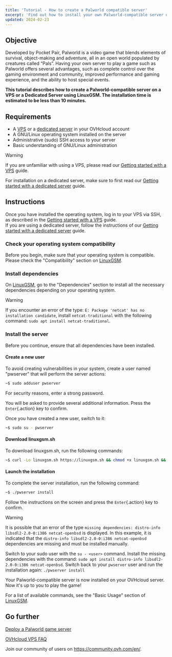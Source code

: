 ```yaml
---
title: 'Tutorial - How to create a Palworld compatible server'
excerpt: 'Find out how to install your own Palworld-compatible server on an OVHcloud VPS or Dedicated Server'
updated: 2024-02-23
---
```


## Objective

Developed by Pocket Pair, Palworld is a video game that blends elements of survival, object-making and adventure, all in an open world populated by creatures called “Pals”. 
Having your own server to play a game such as Palworld offers several advantages, such as complete control over the gaming environment and community, improved performance and gaming experience, and the ability to host special events.

**This tutorial describes how to create a Palworld-compatible server on a VPS or a Dedicated Server using LinuxGSM. The installation time is estimated to be less than 10 minutes.**

## Requirements

- A [VPS](https://www.ovhcloud.com/asia/vps/) or a [dedicated server](https://www.ovhcloud.com/asia/bare-metal/) in your OVHcloud account
- A GNU/Linux operating system installed on the server
- Administrative (sudo) SSH access to your server
- Basic understanding of GNU/Linux administration

> [!warning]
>
> If you are unfamiliar with using a VPS, please read our [Getting started with a VPS](/pages/bare_metal_cloud/virtual_private_servers/starting_with_a_vps) guide.
>
> For installation on a dedicated server, make sure to first read our [Getting started with a dedicated server](/pages/bare_metal_cloud/dedicated_servers/getting-started-with-dedicated-server) guide.

## Instructions

Once you have installed the operating system, log in to your VPS via SSH, as described in the [Getting started with a VPS](/pages/bare_metal_cloud/virtual_private_servers/starting_with_a_vps) guide.<br>
If you are using a dedicated server, follow the instructions of our [Getting started with a dedicated server](/pages/bare_metal_cloud/dedicated_servers/getting-started-with-dedicated-server) guide.

### Check your operating system compatibility

Before you begin, make sure that your operating system is compatible. Please check the "Compatibility" section on [LinuxGSM](https://linuxgsm.com/servers/pwserver/).

### Install dependencies

On [LinuxGSM](https://linuxgsm.com/servers/pwserver/), go to the "Dependencies" section to install all the necessary dependencies depending on your operating system.

> [!warning]
>
> If you encounter an error of the type: `E: Package 'netcat' has no installation candidate`, install `netcat-traditional` with the following command: `sudo apt install netcat-traditional`.
>

### Install the server

Before you continue, ensure that all dependencies have been installed.

#### Create a new user

To avoid creating vulnerabilities in your system, create a user named "pwserver" that will perform the server actions:

```sh
~$ sudo adduser pwserver
```

For security reasons, enter a strong password.

You will be asked to provide several additional information. Press the `Enter`{.action} key to confirm.

Once you have created a new user, switch to it:

```sh
~$ sudo su - pwserver
```

#### Download linuxgsm.sh

To download linuxgsm.sh, run the following commands: 

```sh
~$ curl -Lo linuxgsm.sh https://linuxgsm.sh && chmod +x linuxgsm.sh && bash linuxgsm.sh pwserver
```

#### Launch the installation

To complete the server installation, run the following command:

```sh
~$ ./pwserver install
```

Follow the instructions on the screen and press the `Enter`{.action} key to confirm.

> [!warning]
>
> It is possible that an error of the type `missing dependencies: distro-info libsdl2-2.0-0:i386 netcat-openbsd` is displayed. In this example, it is indicated that the `distro-info libsdl2-2.0-0:i386 netcat-openbsd` dependencies are missing and must be installed manually. 
>
> Switch to your sudo user with the `su - <user>` command. Install the missing dependencies with the command: `sudo apt install distro-info libsdl2-2.0-0:i386 netcat-openbsd`. Switch back to your `pwserver` user and run the installation again: `./pwserver install`
>

Your Palworld-compatible server is now installed on your OVHcloud server. Now it's up to you to play the game!

For a list of available commands, see the "Basic Usage" section of [LinuxGSM](https://linuxgsm.com/servers/pwserver/).

## Go further

[Deploy a Palworld game server](https://linuxgsm.com/servers/pwserver)

[OVHcloud VPS FAQ](/pages/bare_metal_cloud/virtual_private_servers/vps-faq)

Join our community of users on <https://community.ovh.com/en/>.
